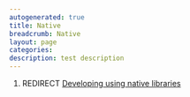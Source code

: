 ```yaml
---
autogenerated: true
title: Native
breadcrumb: Native
layout: page
categories: 
description: test description
---
```


1.  REDIRECT [Developing using native libraries](Developing_using_native_libraries )
